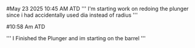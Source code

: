 #May 23 2025 10:45 AM ATD
'''
I'm starting work on redoing the plunger since i had accidentally used dia instead of radius
'''

#10:58 Am ATD

''' I Finished the Plunger and im starting on the barrel '''
